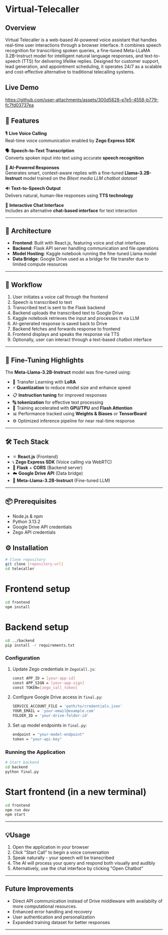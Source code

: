 # Virtual-Telecaller

## Overview

Virtual Telecaller is a web-based AI-powered voice assistant that handles real-time user interactions through a browser interface. It combines speech recognition for transcribing spoken queries, a fine-tuned Meta-LLaMA 3.2B-Instruct model for intelligent natural language responses, and text-to-speech (TTS) for delivering lifelike replies. Designed for customer support, lead generation, and appointment scheduling, it operates 24/7 as a scalable and cost-effective alternative to traditional telecalling systems.


## Live Demo
https://github.com/user-attachments/assets/300d5828-e7e5-4558-b779-fc7fd03737ea


## 🚀 Features

🎙️ **Live Voice Calling**  
Real-time voice communication enabled by **Zego Express SDK**

🗣️ **Speech-to-Text Transcription**  
Converts spoken input into text using accurate **speech recognition**

🧠 **AI-Powered Responses**  
Generates smart, context-aware replies with a fine-tuned **Llama-3.2B-Instruct** model trained on the *Bitext media LLM chatbot dataset*

🔊 **Text-to-Speech Output**  
Delivers natural, human-like responses using **TTS technology**

💬 **Interactive Chat Interface**  
Includes an alternative **chat-based interface** for text interaction

---

## 🧱 Architecture  
- **Frontend**: Built with React.js, featuring voice and chat interfaces  
- **Backend**: Flask API server handling communication and file operations  
- **Model Hosting**: Kaggle notebook running the fine-tuned Llama model  
- **Data Bridge**: Google Drive used as a bridge for file transfer due to limited compute resources  

---

## 🔄 Workflow  
1. User initiates a voice call through the frontend  
2. Speech is transcribed to text  
3. Transcribed text is sent to the Flask backend  
4. Backend uploads the transcribed text to Google Drive  
5. Kaggle notebook retrieves the input and processes it via LLM  
6. AI-generated response is saved back to Drive  
7. Backend fetches and forwards response to frontend  
8. Frontend displays and speaks the response via TTS  
9. Optionally, user can interact through a text-based chatbot interface  

---

## 🧠 Fine-Tuning Highlights  
The **Meta-Llama-3.2B-Instruct** model was fine-tuned using:

- 🧩 Transfer Learning with **LoRA** 
- ⚡ **Quantization** to reduce model size and enhance speed​ 
- 📋 **Instruction tuning** for improved responses
- 🔠 **tokenization** for effective text processing  
- 🚀 Training accelerated with **GPU/TPU** and **Flash Attention**  
- 📊 Performance tracked using **Weights & Biases** or **TensorBoard**  
- ⚙️ Optimized inference pipeline for near real-time response  

---

## 🛠️ Tech Stack  
- ⚛️ **React.js** (Frontend)  
- 📞 **Zego Express SDK** (Voice calling via WebRTC)  
- 🐍 **Flask** + **CORS** (Backend server)  
- ☁️ **Google Drive API** (Data bridge)  
- 🧠 **Meta-Llama-3.2B-Instruct** (Fine-tuned LLM)

---

## 📦 Prerequisites
- Node.js & npm
- Python 3.13.2
- Google Drive API credentials
- Zego API credentials

## ⚙️ Installation
```bash
# Clone repository
git clone [repository-url]
cd telecaller
```

# Frontend setup
```bash
cd frontend
npm install
```

# Backend setup
```bash
cd ../backend
pip install -r requirements.txt
```

### Configuration
1. Update Zego credentials in `ZegoCall.js`:
   ```bash
   const APP_ID = [your-app-id]
   const APP_SIGN = [your-app-sign]
   const TOKEN=[zego_call_token]
   ```

2. Configure Google Drive access in `final.py`:
   ```bash python
   SERVICE_ACCOUNT_FILE = 'path/to/credentials.json'
   YOUR_EMAIL = 'your-email@example.com'
   FOLDER_ID = 'your-drive-folder-id'
   ```

3. Set up model endpoints in `final.py`:
   ```bash python
   endpoint = "your-model-endpoint"
   token = "your-api-key"
   ```

### Running the Application
```bash
# Start backend
cd backend
python final.py
```

# Start frontend (in a new terminal)
```bash
cd frontend
npm run dev
npm start
```

---

## 💡Usage
1. Open the application in your browser
2. Click "Start Call" to begin a voice conversation
3. Speak naturally - your speech will be transcribed
4. The AI will process your query and respond both visually and audibly
5. Alternatively, use the chat interface by clicking "Open Chatbot"

---

## Future Improvements
- Direct API communication instead of Drive middleware with availabilty of more computational resources.
- Enhanced error handling and recovery
- User authentication and personalization
- Expanded training dataset for better responses

---
